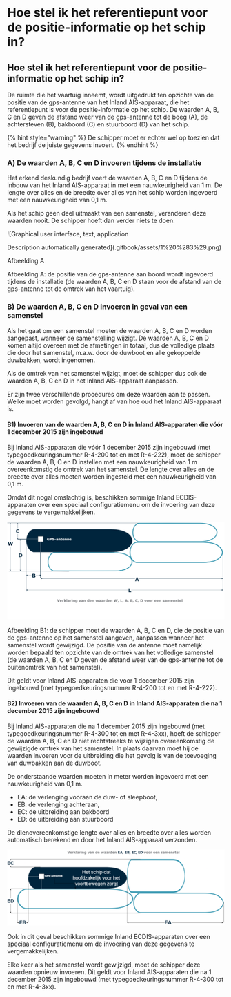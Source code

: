 # Hoe stel ik het referentiepunt voor de positie-informatie op het schip in?

## Hoe stel ik het referentiepunt voor de positie-informatie op het schip in?

De ruimte die het vaartuig inneemt, wordt uitgedrukt ten opzichte van de positie van de gps-antenne van het Inland AIS-apparaat, die het referentiepunt is voor de positie-informatie op het schip. De waarden A, B, C en D geven de afstand weer van de gps-antenne tot de boeg \(A\), de achtersteven \(B\), bakboord \(C\) en stuurboord \(D\) van het schip.

{% hint style="warning" %}
De schipper moet er echter wel op toezien dat het bedrijf de juiste gegevens invoert.
{% endhint %}

### **A\) De waarden A, B, C en D invoeren tijdens de installatie**

Het erkend deskundig bedrijf voert de waarden A, B, C en D tijdens de inbouw van het Inland AIS-apparaat in met een nauwkeurigheid van 1 m. De lengte over alles en de breedte over alles van het schip worden ingevoerd met een nauwkeurigheid van 0,1 m.

Als het schip geen deel uitmaakt van een samenstel, veranderen deze waarden nooit. De schipper hoeft dan verder niets te doen.

![Graphical user interface, text, application

Description automatically generated](.gitbook/assets/1%20%283%29.png)

Afbeelding A

Afbeelding A: de positie van de gps-antenne aan boord wordt ingevoerd tijdens de installatie \(de waarden A, B, C en D staan voor de afstand van de gps-antenne tot de omtrek van het vaartuig\).

### **B\) De waarden A, B, C en D invoeren in geval van een samenstel**

Als het gaat om een samenstel moeten de waarden A, B, C en D worden aangepast, wanneer de samenstelling wijzigt. De waarden A, B, C en D komen altijd overeen met de afmetingen in totaal, dus de volledige plaats die door het samenstel, m.a.w. door de duwboot en alle gekoppelde duwbakken, wordt ingenomen.

Als de omtrek van het samenstel wijzigt, moet de schipper dus ook de waarden A, B, C en D in het Inland AIS-apparaat aanpassen.

Er zijn twee verschillende procedures om deze waarden aan te passen. Welke moet worden gevolgd, hangt af van hoe oud het Inland AIS-apparaat is.

#### **B1\) Invoeren van de waarden A, B, C en D in Inland AIS-apparaten die vóór 1 december 2015 zijn ingebouwd**

Bij Inland AIS-apparaten die vóór 1 december 2015 zijn ingebouwd \(met typegoedkeuringsnummer R-4-200 tot en met R-4-222\), moet de schipper de waarden A, B, C en D instellen met een nauwkeurigheid van 1 m overeenkomstig de omtrek van het samenstel. De lengte over alles en de breedte over alles moeten worden ingesteld met een nauwkeurigheid van 0,1 m.

Omdat dit nogal omslachtig is, beschikken sommige Inland ECDIS-apparaten over een speciaal configuratiemenu om de invoering van deze gegevens te vergemakkelijken.

![Afbeelding B1](.gitbook/assets/2%20%282%29.png)

Afbeelding B1: de schipper moet de waarden A, B, C en D, die de positie van de gps-antenne op het samenstel aangeven, aanpassen wanneer het samenstel wordt gewijzigd. De positie van de antenne moet namelijk worden bepaald ten opzichte van de omtrek van het volledige samenstel \(de waarden A, B, C en D geven de afstand weer van de gps-antenne tot de buitenomtrek van het samenstel\).

Dit geldt voor Inland AIS-apparaten die voor 1 december 2015 zijn ingebouwd \(met typegoedkeuringsnummer R-4-200 tot en met R-4-222\).

#### **B2\) Invoeren van de waarden A, B, C en D in Inland AIS-apparaten die na 1 december 2015 zijn ingebouwd**

Bij Inland AIS-apparaten die na 1 december 2015 zijn ingebouwd \(met typegoedkeuringsnummer R-4-300 tot en met R-4-3xx\), hoeft de schipper de waarden A, B, C en D niet rechtstreeks te wijzigen overeenkomstig de gewijzigde omtrek van het samenstel. In plaats daarvan moet hij de waarden invoeren voor de uitbreiding die het gevolg is van de toevoeging van duwbakken aan de duwboot.

De onderstaande waarden moeten in meter worden ingevoerd met een nauwkeurigheid van 0,1 m.

* EA: de verlenging vooraan de duw- of sleepboot,
* EB: de verlenging achteraan,
* EC: de uitbreiding aan bakboord
* ED: de uitbreiding aan stuurboord

De dienovereenkomstige lengte over alles en breedte over alles worden automatisch berekend en door het Inland AIS-apparaat verzonden.

![Afbeelding B2](.gitbook/assets/3%20%283%29.png)

Ook in dit geval beschikken sommige Inland ECDIS-apparaten over een speciaal configuratiemenu om de invoering van deze gegevens te vergemakkelijken.

Elke keer als het samenstel wordt gewijzigd, moet de schipper deze waarden opnieuw invoeren. Dit geldt voor Inland AIS-apparaten die na 1 december 2015 zijn ingebouwd \(met typegoedkeuringsnummer R-4-300 tot en met R-4-3xx\).

## 

